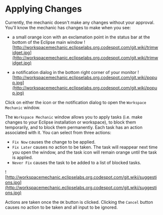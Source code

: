 # Applying Changes #

Currently, the mechanic doesn't make any changes without your approval. You'll know the mechanic has changes to make when you see:
  * a small orange icon with an exclamation point in the status bar at the bottom of the Eclipse main window
![http://workspacemechanic.eclipselabs.org.codespot.com/git.wiki/trimwidget.jpg](http://workspacemechanic.eclipselabs.org.codespot.com/git.wiki/trimwidget.jpg)

  * a notification dialog in the bottom right corner of your monitor
![http://workspacemechanic.eclipselabs.org.codespot.com/git.wiki/popup.jpg](http://workspacemechanic.eclipselabs.org.codespot.com/git.wiki/popup.jpg)

Click on either the icon or the notification dialog to open the `Workspace Mechanic` window.

The `Workspace Mechanic` window allows you to apply tasks (i.e. make changes to your Eclipse installation or workspace), to block them temporarily, and to block them permanently. Each task has an action associated with it. You can select from three actions:

  * `Fix Now` causes the change to be applied.
  * `Fix Later` causes no action to be taken. The task will reappear next time you open the window, and the task icon will remain orange until the task is applied.
  * `Never Fix` causes the task to be added to a list of blocked tasks.

![http://workspacemechanic.eclipselabs.org.codespot.com/git.wiki/suggestions.jpg](http://workspacemechanic.eclipselabs.org.codespot.com/git.wiki/suggestions.jpg)

Actions are taken once the `OK` button is clicked. Clicking the `Cancel` button causes no action to be taken and all input to be ignored.